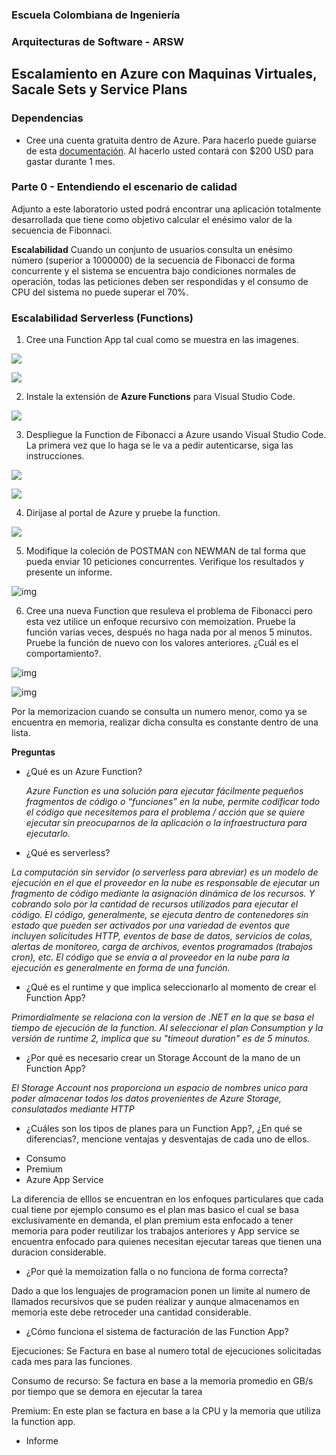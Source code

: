 ### Escuela Colombiana de Ingeniería
### Arquitecturas de Software - ARSW

## Escalamiento en Azure con Maquinas Virtuales, Sacale Sets y Service Plans

### Dependencias
* Cree una cuenta gratuita dentro de Azure. Para hacerlo puede guiarse de esta [documentación](https://azure.microsoft.com/en-us/free/search/?&ef_id=Cj0KCQiA2ITuBRDkARIsAMK9Q7MuvuTqIfK15LWfaM7bLL_QsBbC5XhJJezUbcfx-qAnfPjH568chTMaAkAsEALw_wcB:G:s&OCID=AID2000068_SEM_alOkB9ZE&MarinID=alOkB9ZE_368060503322_%2Bazure_b_c__79187603991_kwd-23159435208&lnkd=Google_Azure_Brand&dclid=CjgKEAiA2ITuBRDchty8lqPlzS4SJAC3x4k1mAxU7XNhWdOSESfffUnMNjLWcAIuikQnj3C4U8xRG_D_BwE). Al hacerlo usted contará con $200 USD para gastar durante 1 mes.

### Parte 0 - Entendiendo el escenario de calidad

Adjunto a este laboratorio usted podrá encontrar una aplicación totalmente desarrollada que tiene como objetivo calcular el enésimo valor de la secuencia de Fibonnaci.

**Escalabilidad**
Cuando un conjunto de usuarios consulta un enésimo número (superior a 1000000) de la secuencia de Fibonacci de forma concurrente y el sistema se encuentra bajo condiciones normales de operación, todas las peticiones deben ser respondidas y el consumo de CPU del sistema no puede superar el 70%.

### Escalabilidad Serverless (Functions)

1. Cree una Function App tal cual como se muestra en las  imagenes.

![](images/part3/part3-function-config.png)

![](images/part3/part3-function-configii.png)

2. Instale la extensión de **Azure Functions** para Visual Studio Code.

![](images/part3/part3-install-extension.png)

3. Despliegue la Function de Fibonacci a Azure usando Visual Studio Code. La primera vez que lo haga se le va a pedir autenticarse, siga las instrucciones.

![](images/part3/part3-deploy-function-1.png)

![](images/part3/part3-deploy-function-2.png)

4. Dirijase al portal de Azure y pruebe la function.

![](images/part3/part3-test-function.png)

5. Modifique la coleción de POSTMAN con NEWMAN de tal forma que pueda enviar 10 peticiones concurrentes. Verifique los resultados y presente un informe.

![img](solucion/resultado_postman.jpg)

6. Cree una nueva Function que resuleva el problema de Fibonacci pero esta vez utilice un enfoque recursivo con memoization. Pruebe la función varias veces, después no haga nada por al menos 5 minutos. Pruebe la función de nuevo con los valores anteriores. ¿Cuál es el comportamiento?.

![img](solucion/fiborecursivo.PNG)

![img](solucion/fiborecursivo2.PNG)

Por la memorizacion cuando se consulta un numero menor, como ya se encuentra en memoria, realizar dicha consulta es constante dentro de una lista.

**Preguntas**

* ¿Qué es un Azure Function?

    *Azure Function es una solución para ejecutar fácilmente pequeños fragmentos de código o “funciones” en la nube, permite  codificar todo el código que necesitemos para el problema / acción que se quiere ejecutar sin preocuparnos de la aplicación o la infraestructura para ejecutarlo.*
    
* ¿Qué es serverless?

*La computación sin servidor (o serverless para abreviar) es un modelo de ejecución en el que el proveedor en la nube  es responsable de ejecutar un fragmento de código mediante la asignación dinámica de los recursos. Y cobrando solo por la cantidad de recursos utilizados para ejecutar el código. El código, generalmente, se ejecuta dentro de contenedores sin estado que pueden ser activados por una variedad de eventos que incluyen solicitudes HTTP, eventos de base de datos, servicios de colas, alertas de monitoreo, carga de archivos, eventos programados (trabajos cron), etc. El código que se envía a al proveedor en la nube para la ejecución es generalmente en forma de una función.*

* ¿Qué es el runtime y que implica seleccionarlo al momento de crear el Function App?

*Primordialmente se relaciona con la version de .NET en la que se basa el tiempo de ejecución de la function. Al seleccionar el plan Consumption y la versión de runtime 2, implica que su "timeout duration" es de 5 minutos.*

* ¿Por qué es necesario crear un Storage Account de la mano de un Function App?

*El Storage Account nos proporciona un espacio de nombres unico para poder almacenar todos los datos provenientes de Azure Storage, consulatados mediante HTTP*



* ¿Cuáles son los tipos de planes para un Function App?, ¿En qué se diferencias?, mencione ventajas y desventajas de cada uno de ellos.

- Consumo
- Premium
- Azure App Service

La diferencia de elllos se encuentran en los enfoques particulares que cada cual tiene por ejemplo consumo es el plan mas basico el cual se basa exclusivamente en demanda, el plan premium esta enfocado a tener memoria para poder reutilizar los trabajos anteriores y App service se encuentra enfocado para quienes necesitan ejecutar tareas que tienen una duracion considerable.

* ¿Por qué la memoization falla o no funciona de forma correcta?

Dado a que los lenguajes de programacion ponen un limite al numero de llamados recursivos que se puden realizar y aunque almacenamos en memoria este debe retroceder una cantidad considerable.

* ¿Cómo funciona el sistema de facturación de las Function App?

Ejecuciones: Se Factura en base al numero total de ejecuciones solicitadas cada mes para las funciones.

Consumo de recurso: Se factura en base a la memoria promedio en GB/s por tiempo que se demora en ejecutar la tarea 	

Premium: En este plan se factura en base a la CPU y la memoria que utiliza la function app.

* Informe
